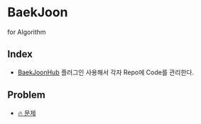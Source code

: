 # BaekJoon
for Algorithm

## Index

* [BaekJoonHub](https://github.com/flaxinger/BaekjoonHub) 플러그인 사용해서 각자 Repo에 Code를 관리한다.


## Problem

* [🔥 문제](https://www.acmicpc.net/)
